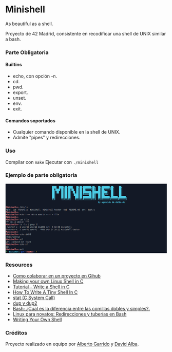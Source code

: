 # Minishell

As beautiful as a shell.

Proyecto de 42 Madrid, consistente en recodificar una shell de UNIX similar a bash.

### Parte Obligatoria

#### Builtins

* echo, con opción -n.
* cd.
* pwd.
* export.
* unset.
* env.
* exit.

#### Comandos soportados

* Cualquier comando disponible en la shell de UNIX.
* Admite "pipes" y redirecciones.

### Uso

Compilar con `make`
Ejecutar con `./minishell`

### Ejemplo de parte obligatoria

![](https://raw.githubusercontent.com/dalba-de/minishell/master/minishell.bmp)

### Resources
* [Como colaborar en un proyecto en Gihub](https://gist.github.com/BCasal/026e4c7f5c71418485c1)
* [Making your own Linux Shell in C](https://www.geeksforgeeks.org/making-linux-shell-c/)
* [Tutorial - Write a Shell in C](https://brennan.io/2015/01/16/write-a-shell-in-c/)
* [How To Write A Tiny Shell In C](https://danrl.com/blog/2018/how-to-write-a-tiny-shell-in-c/)
* [stat (C System Call) ](http://codewiki.wikidot.com/c:system-calls:stat)
* [dup y dup2](https://baulderasec.wordpress.com/programacion/programacion-con-linux/3-trabajando-con-los-archivos/acceso-de-bajo-nivel-a-archivos/dup-y-dup2/)
* [Bash: ¿Cual es la diferencia entre las comillas dobles y simples?.](https://logico.ar/blog/2018/12/19/bash-cual-es-la-diferencia-entre-las-comillas-dobles-y-simples)
* [Linux para novatos: Redirecciones y tuberías en Bash](https://hipertextual.com/archivo/2014/07/redirecciones-y-tuberias-bash/)
* [Writing Your Own Shell](https://linuxgazette.net/111/ramankutty.html)

### Créditos

Proyecto realizado en equipo por [Alberto Garrido](https://github.com/agarrido42) y [David Alba](https://github.com/dalba-de).